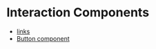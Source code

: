 Interaction Components
====

- [links](/interaction/link)
- [Button component](/interaction/Button)
